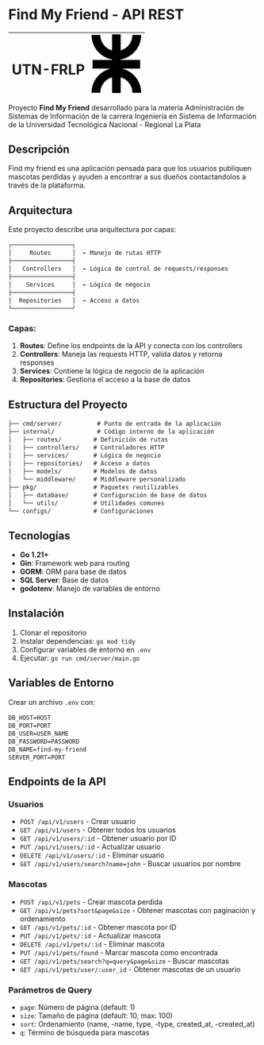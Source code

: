 # Find My Friend - API REST

| <h1>UTN-FRLP</h1> | <img src="./logo.png" alt="Logo del Proyecto" width="100"> |
|-------------------|----------------------------------|

Proyecto **Find My Friend** desarrollado para la materia Administración de Sistemas de Información de la carrera Ingeniería en Sistema de Información de la Universidad Tecnológica Nacional - Regional La Plata

## Descripción
Find my friend es una aplicación pensada para que los usuarios publiquen mascotas perdidas y ayuden a encontrar a sus dueños contactandolos a través de la plataforma.

## Arquitectura

Este proyecto describe una arquitectura por capas:

```
┌─────────────────┐
│     Routes      │  ← Manejo de rutas HTTP
├─────────────────┤
│   Controllers   │  ← Lógica de control de requests/responses
├─────────────────┤
│    Services     │  ← Lógica de negocio
├─────────────────┤
│  Repositories   │  ← Acceso a datos
└─────────────────┘
```

### Capas:

1. **Routes**: Define los endpoints de la API y conecta con los controllers
2. **Controllers**: Maneja las requests HTTP, valida datos y retorna responses
3. **Services**: Contiene la lógica de negocio de la aplicación
4. **Repositories**: Gestiona el acceso a la base de datos

## Estructura del Proyecto

```
├── cmd/server/          # Punto de entrada de la aplicación
├── internal/            # Código interno de la aplicación
│   ├── routes/         # Definición de rutas
│   ├── controllers/    # Controladores HTTP
│   ├── services/       # Lógica de negocio
│   ├── repositories/   # Acceso a datos
│   ├── models/         # Modelos de datos
│   └── middleware/     # Middleware personalizado
├── pkg/                # Paquetes reutilizables
│   ├── database/       # Configuración de base de datos
│   └── utils/          # Utilidades comunes
└── configs/            # Configuraciones
```

## Tecnologías

- **Go 1.21+**
- **Gin**: Framework web para routing
- **GORM**: ORM para base de datos
- **SQL Server**: Base de datos
- **godotenv**: Manejo de variables de entorno

## Instalación

1. Clonar el repositorio
2. Instalar dependencias: `go mod tidy`
3. Configurar variables de entorno en `.env`
4. Ejecutar: `go run cmd/server/main.go`

## Variables de Entorno

Crear un archivo `.env` con:

```env
DB_HOST=HOST
DB_PORT=PORT
DB_USER=USER_NAME
DB_PASSWORD=PASSWORD
DB_NAME=find-my-friend
SERVER_PORT=PORT
```

## Endpoints de la API

### Usuarios
- `POST /api/v1/users` - Crear usuario
- `GET /api/v1/users` - Obtener todos los usuarios
- `GET /api/v1/users/:id` - Obtener usuario por ID
- `PUT /api/v1/users/:id` - Actualizar usuario
- `DELETE /api/v1/users/:id` - Eliminar usuario
- `GET /api/v1/users/search?name=john` - Buscar usuarios por nombre

### Mascotas
- `POST /api/v1/pets` - Crear mascota perdida
- `GET /api/v1/pets?sort&page&size` - Obtener mascotas con paginación y ordenamiento
- `GET /api/v1/pets/:id` - Obtener mascota por ID
- `PUT /api/v1/pets/:id` - Actualizar mascota
- `DELETE /api/v1/pets/:id` - Eliminar mascota
- `PUT /api/v1/pets/found` - Marcar mascota como encontrada
- `GET /api/v1/pets/search?q=query&page&size` - Buscar mascotas
- `GET /api/v1/pets/user/:user_id` - Obtener mascotas de un usuario

### Parámetros de Query
- `page`: Número de página (default: 1)
- `size`: Tamaño de página (default: 10, max: 100)
- `sort`: Ordenamiento (name, -name, type, -type, created_at, -created_at)
- `q`: Término de búsqueda para mascotas
